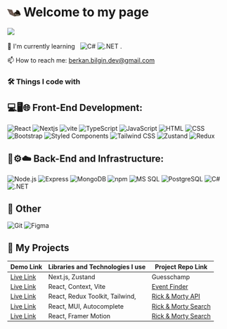 <h1><img src="https://github.com/Berkan-Bilgin/berkan-bilgin/blob/main/typekatq.gif" width="30"/> Welcome to my page</h1>

![](https://readme-typing-svg.herokuapp.com/?font=Inter&color=E5D352&size=20&weight=700&lines=Hi+I%27m+Berkan;Software+Developer+from+Turkey)


<p>
   🔭 I'm currently learning &nbsp
  <img alt="C#" src="https://img.shields.io/badge/-C%23-239120" /> 
  <img alt=".NET" src="https://img.shields.io/badge/-.NET-512BD4" /> .
</p>
<p>📫 How to reach me: <a href="mailto:berkan.bilgin.dev@gmail.com">berkan.bilgin.dev@gmail.com</a></p>



<h3>🛠️ Things I code with </h3>
<h2><strong>💻🖥️🌐 Front-End Development:</strong></h2>
<p>
 <img alt="React" src="https://img.shields.io/badge/-React-45b8d8?style=flat-square&logo=react&logoColor=white" />
 <img alt="Nextjs" src="https://img.shields.io/badge/next.js-%23000000.svg?style=flat-square&logo=next.js&logoColor=white" />
   <img alt="vite" src="https://img.shields.io/badge/-Vite-646cff?style=flat-square&logo=vite&logoColor=white" />
 <img alt="TypeScript" src="https://img.shields.io/badge/-TypeScript-007ACC?style=flat-square&logo=typescript&logoColor=white" />
 <img alt="JavaScript" src="https://img.shields.io/badge/-JavaScript-F7DF1E?style=flat-square&logo=javascript&logoColor=black" />
 <img alt="HTML" src="https://img.shields.io/badge/-HTML-E34F26?style=flat-square&logo=html5&logoColor=white" />
 <img alt="CSS" src="https://img.shields.io/badge/-CSS-1572B6?style=flat-square&logo=css3&logoColor=white" />
 <img alt="Bootstrap" src="https://img.shields.io/badge/-Bootstrap-7952B3?style=flat-square&logo=bootstrap&logoColor=white" />
 <img alt="Styled Components" src="https://img.shields.io/badge/-Styled_Components-db7092?style=flat-square&logo=styled-components&logoColor=white" />
 <img alt="Tailwind CSS" src="https://img.shields.io/badge/-Tailwind_CSS-38B2AC?style=flat-square&logo=tailwind-css&logoColor=white" />
 <img alt="Zustand" src="https://img.shields.io/badge/-Zustand-764ABC?style=flat-square&logo=zustand&logoColor=white" />
 <img alt="Redux" src="https://img.shields.io/badge/-Redux-764ABC?style=flat-square&logo=redux&logoColor=white" />
</p>


<h2><strong>📂⚙️☁️ Back-End and Infrastructure:</strong></h2>
<p>
 <img alt="Node.js" src="https://img.shields.io/badge/-Node.js-43853d?style=flat-square&logo=Node.js&logoColor=white" />
<img alt="Express" src="https://img.shields.io/badge/-Express-000000?style=flat-square&logo=express&logoColor=white" />
 <img alt="MongoDB" src="https://img.shields.io/badge/-MongoDB-13aa52?style=flat-square&logo=mongodb&logoColor=white" />
 <img alt="npm" src="https://img.shields.io/badge/-NPM-CB3837?style=flat-square&logo=npm&logoColor=white" />
 <img alt="MS SQL" src="https://img.shields.io/badge/-MS_SQL-CC2927?style=flat-square&logo=microsoft-sql-server&logoColor=white" />
 <img alt="PostgreSQL" src="https://img.shields.io/badge/-PostgreSQL-336791?style=flat-square&logo=postgresql&logoColor=white" />
 <img alt="C#" src="https://img.shields.io/badge/-C%23-239120?style=flat-square&logo=c-sharp&logoColor=white" />
 <img alt=".NET" src="https://img.shields.io/badge/-.NET-512BD4?style=flat-square&logo=.net&logoColor=white" />
</p>

<h2><strong>🔧 Other</strong></h2>
<p>
 <img alt="Git" src="https://img.shields.io/badge/-Git-F05032?style=flat-square&logo=git&logoColor=white" />
   <img alt="Figma" src="https://img.shields.io/badge/-Figma-F24E1E?style=flat-square&logo=figma&logoColor=white" />
</p>

## 📁 My Projects

  Demo Link      |Libraries and Technologies I use     | Project Repo Link   
:-------------------------|-------------------------|-------------------------
[Live Link](https://guesschamp.online/)| Next.js, Zustand   | Guesschamp
[Live Link](https://eventoria-front.vercel.app/)| React, Context, Vite   | [Event Finder](https://github.com/Berkan-Bilgin/Site-Front)
[Live Link](https://ko-frontend-delta.vercel.app/)| React, Redux Toolkit,  Tailwind,  |[Rick & Morty API](https://github.com/Berkan-Bilgin/ko-frontend)
[Live Link](https://rick-and-morty-case.vercel.app/)| React,  MUI, Autocomplete |[Rick & Morty Search](https://github.com/Berkan-Bilgin/rick-and-morty-case)
[Live Link](https://benim-anime-listem.vercel.app/)| React,  Framer Motion |[Rick & Morty Search](https://github.com/Berkan-Bilgin/my-anime-list)




<!--
**Berkan-Bilgin/berkan-bilgin** is a ✨ _special_ ✨ repository because its `README.md` (this file) appears on your GitHub profile.

Here are some ideas to get you started:

- 🔭 I’m currently working on ...
- 🌱 I’m currently learning ...
- 👯 I’m looking to collaborate on ...
- 🤔 I’m looking for help with ...
- 💬 Ask me about ...
- 📫 How to reach me: ...
- 😄 Pronouns: ...
- ⚡ Fun fact: ...
-->


